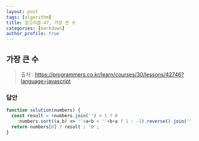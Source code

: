 ```yaml
---
layout: post
tags: [algorithm]
title: 알고리즘-47, 가장 큰 수
categories: [markdown]
author_profile: true
---
```


## 가장 큰 수

> 출처 : <https://programmers.co.kr/learn/courses/30/lessons/42746?language=javascript>

### 답안

```javascript
function solution(numbers) {
  const result = +numbers.join('') < 1 ? 0 
    :numbers.sort((a,b) => ''+a+b > ''+b+a ? 1 : -1).reverse().join('');
  return numbers[0] ? result : '0';
}
```

